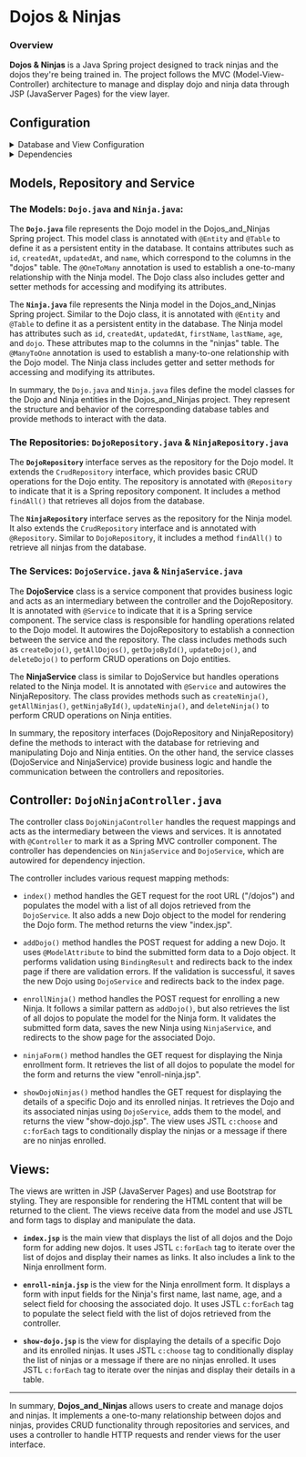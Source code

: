 # Dojos & Ninjas

### Overview

**Dojos & Ninjas** is a Java Spring project designed to track ninjas and the dojos they're being trained in. The project follows the MVC (Model-View-Controller) architecture to manage and display dojo and ninja data through JSP (JavaServer Pages) for the view layer.

## Configuration

<details>
<summary>Database and View Configuration</summary>

1. `spring.datasource.url=jdbc:mysql://localhost:3306/java-dojos-and-ninjas?createDatabaseIfNotExist=true`: This line specifies the URL for connecting to the MySQL database. The URL indicates that the database is located on `localhost` at port `3306` and its name is `java-dojos-and-ninjas`. The `createDatabaseIfNotExist=true` parameter instructs the system to create the database if it doesn't already exist.

2. `spring.datasource.username=root`: This line specifies the username to be used when connecting to the database. In this case, it is set to `root`.

3. `spring.datasource.password=rootroot`: This line specifies the password associated with the username used to connect to the database. In this case, the password is set to `rootroot`.

4. `spring.jpa.hibernate.ddl-auto=update`: This line configures the behavior of Hibernate, the ORM (Object-Relational Mapping) framework used by Spring Data JPA. The `ddl-auto` property controls the automatic generation and update of database schema. In this case, it is set to `update`, which means that Hibernate will update the schema based on the entity classes defined in your project.

5. `spring.mvc.view.prefix=/WEB-INF/`: This line configures the prefix for resolving view templates in Spring MVC. It indicates that the view templates are located in the `/WEB-INF/` directory.

6. `spring.mvc.hiddenmethod.filter.enabled=true`: This line enables the hidden method filter in Spring MVC. This filter allows you to use the hidden input field technique for submitting forms with methods other than GET and POST, such as DELETE or PUT.

These configuration properties define various aspects of the Java Spring application, **Dojos-and-Ninjas**, including the database connection, ORM behavior, and view resolution settings.
</details>

<details>
<summary>Dependencies</summary>

A brief explanation of each dependency in the `pom.xml` file:

1. `spring-boot-starter-data-jpa`: This dependency includes the necessary libraries and configurations for using Spring Data JPA, which simplifies database access and ORM (Object-Relational Mapping) with JPA (Java Persistence API).

2. `spring-boot-starter-web`: This dependency provides the essential components for building web applications with Spring, including the embedded web server, Spring MVC, and other web-related features.

3. `spring-boot-devtools`: This dependency enables development-time features, such as automatic application restart and hot swapping of code changes, to enhance developer productivity.

4. `mysql-connector-j`: This dependency allows connectivity to a MySQL database using JDBC (Java Database Connectivity), enabling your application to interact with the MySQL database server.

5. `spring-boot-starter-tomcat`: This dependency provides the embedded Apache Tomcat server, which allows you to deploy and run your Spring application as a standalone web server.

6. `spring-boot-starter-test`: This dependency includes testing frameworks and libraries for unit and integration testing of Spring applications.

7. `jakarta.servlet.jsp.jstl-api`: This dependency provides the Jakarta Standard Tag Library (JSTL) API, which enables the usage of JSP (JavaServer Pages) tags in your application.

8. `jakarta.servlet.jsp.jstl`: This dependency includes the implementation of the JSTL tags, allowing you to use them in your JSP pages.

9. `tomcat-embed-jasper`: This dependency provides support for using JSP files with the embedded Tomcat server.

10. `jbcrypt`: This dependency is a Java implementation of the bcrypt hashing algorithm, which is commonly used for secure password hashing.

11. `spring-boot-starter-validation`: This dependency includes the necessary libraries for validating and enforcing constraints on domain models using annotations like `@NotNull`, `@Size`, etc.

12. `webjars-locator`: This dependency is a utility for locating and managing WebJar assets, which are client-side libraries packaged as JAR files.

13. `bootstrap`: This dependency includes the Bootstrap framework, which provides CSS and JavaScript components for creating responsive and visually appealing web interfaces.

These dependencies provide the necessary functionality and libraries for developing a Java Spring application with Spring Data JPA, web capabilities, database connectivity, testing support, JSP usage, password hashing, validation, and integration of Bootstrap for front-end styling and components.
</details>


## Models, Repository and Service

### The Models: **`Dojo.java`** and **`Ninja.java`**:

The **`Dojo.java`** file represents the Dojo model in the Dojos_and_Ninjas Spring project. This model class is annotated with `@Entity` and `@Table` to define it as a persistent entity in the database. It contains attributes such as `id`, `createdAt`, `updatedAt`, and `name`, which correspond to the columns in the "dojos" table. The `@OneToMany` annotation is used to establish a one-to-many relationship with the Ninja model. The Dojo class also includes getter and setter methods for accessing and modifying its attributes.

The **`Ninja.java`** file represents the Ninja model in the Dojos_and_Ninjas Spring project. Similar to the Dojo class, it is annotated with `@Entity` and `@Table` to define it as a persistent entity in the database. The Ninja model has attributes such as `id`, `createdAt`, `updatedAt`, `firstName`, `lastName`, `age`, and `dojo`. These attributes map to the columns in the "ninjas" table. The `@ManyToOne` annotation is used to establish a many-to-one relationship with the Dojo model. The Ninja class includes getter and setter methods for accessing and modifying its attributes.

In summary, the `Dojo.java` and `Ninja.java` files define the model classes for the Dojo and Ninja entities in the Dojos_and_Ninjas project. They represent the structure and behavior of the corresponding database tables and provide methods to interact with the data.


### The Repositories:  **`DojoRepository.java`** & **`NinjaRepository.java`**

The **`DojoRepository`** interface serves as the repository for the Dojo model. It extends the `CrudRepository` interface, which provides basic CRUD operations for the Dojo entity. The repository is annotated with `@Repository` to indicate that it is a Spring repository component. It includes a method `findAll()` that retrieves all dojos from the database.

The **`NinjaRepository`** interface serves as the repository for the Ninja model. It also extends the `CrudRepository` interface and is annotated with `@Repository`. Similar to `DojoRepository`, it includes a method `findAll()` to retrieve all ninjas from the database.


### The Services: **`DojoService.java`** & **`NinjaService.java`**

The **DojoService** class is a service component that provides business logic and acts as an intermediary between the controller and the DojoRepository. It is annotated with `@Service` to indicate that it is a Spring service component. The service class is responsible for handling operations related to the Dojo model. It autowires the DojoRepository to establish a connection between the service and the repository. The class includes methods such as `createDojo()`, `getAllDojos()`, `getDojoById()`, `updateDojo()`, and `deleteDojo()` to perform CRUD operations on Dojo entities.

The **NinjaService** class is similar to DojoService but handles operations related to the Ninja model. It is annotated with `@Service` and autowires the NinjaRepository. The class provides methods such as `createNinja()`, `getAllNinjas()`, `getNinjaById()`, `updateNinja()`, and `deleteNinja()` to perform CRUD operations on Ninja entities.

In summary, the repository interfaces (DojoRepository and NinjaRepository) define the methods to interact with the database for retrieving and manipulating Dojo and Ninja entities. On the other hand, the service classes (DojoService and NinjaService) provide business logic and handle the communication between the controllers and repositories.


## Controller: **`DojoNinjaController.java`**

The controller class `DojoNinjaController` handles the request mappings and acts as the intermediary between the views and services. It is annotated with `@Controller` to mark it as a Spring MVC controller component. The controller has dependencies on `NinjaService` and `DojoService`, which are autowired for dependency injection.

The controller includes various request mapping methods:

- `index()` method handles the GET request for the root URL ("/dojos") and populates the model with a list of all dojos retrieved from the `DojoService`. It also adds a new Dojo object to the model for rendering the Dojo form. The method returns the view "index.jsp".

- `addDojo()` method handles the POST request for adding a new Dojo. It uses `@ModelAttribute` to bind the submitted form data to a Dojo object. It performs validation using `BindingResult` and redirects back to the index page if there are validation errors. If the validation is successful, it saves the new Dojo using `DojoService` and redirects back to the index page.

- `enrollNinja()` method handles the POST request for enrolling a new Ninja. It follows a similar pattern as `addDojo()`, but also retrieves the list of all dojos to populate the model for the Ninja form. It validates the submitted form data, saves the new Ninja using `NinjaService`, and redirects to the show page for the associated Dojo.

- `ninjaForm()` method handles the GET request for displaying the Ninja enrollment form. It retrieves the list of all dojos to populate the model for the form and returns the view "enroll-ninja.jsp".

- `showDojoNinjas()` method handles the GET request for displaying the details of a specific Dojo and its enrolled ninjas. It retrieves the Dojo and its associated ninjas using `DojoService`, adds them to the model, and returns the view "show-dojo.jsp". The view uses JSTL `c:choose` and `c:forEach` tags to conditionally display the ninjas or a message if there are no ninjas enrolled.

## Views: 

The views are written in JSP (JavaServer Pages) and use Bootstrap for styling. They are responsible for rendering the HTML content that will be returned to the client. The views receive data from the model and use JSTL and form tags to display and manipulate the data.

- **`index.jsp`** is the main view that displays the list of all dojos and the Dojo form for adding new dojos. It uses JSTL `c:forEach` tag to iterate over the list of dojos and display their names as links. It also includes a link to the Ninja enrollment form.

- **`enroll-ninja.jsp`** is the view for the Ninja enrollment form. It displays a form with input fields for the Ninja's first name, last name, age, and a select field for choosing the associated dojo. It uses JSTL `c:forEach` tag to populate the select field with the list of dojos retrieved from the controller.

- **`show-dojo.jsp`** is the view for displaying the details of a specific Dojo and its enrolled ninjas. It uses JSTL `c:choose` tag to conditionally display the list of ninjas or a message if there are no ninjas enrolled. It uses JSTL `c:forEach` tag to iterate over the ninjas and display their details in a table.

---

In summary, **Dojos_and_Ninjas** allows users to create and manage dojos and ninjas. It implements a one-to-many relationship between dojos and ninjas, provides CRUD functionality through repositories and services, and uses a controller to handle HTTP requests and render views for the user interface.
